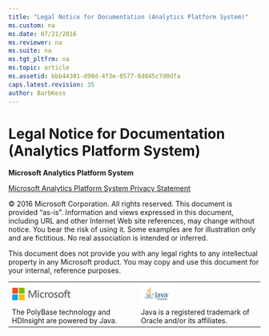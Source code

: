 ```yaml
---
title: "Legal Notice for Documentation (Analytics Platform System)"
ms.custom: na
ms.date: 07/21/2016
ms.reviewer: na
ms.suite: na
ms.tgt_pltfrm: na
ms.topic: article
ms.assetid: bbb44301-d90d-4f3e-8577-8dd45c7d0dfa
caps.latest.revision: 35
author: BarbKess
---
```

# Legal Notice for Documentation (Analytics Platform System)
**Microsoft Analytics Platform System**  
  
[Microsoft Analytics Platform System Privacy Statement](http://go.microsoft.com/fwlink/?LinkId=400902)  
  
© 2016 Microsoft Corporation. All rights reserved. This document is provided “as-is”. Information and views expressed in this document, including URL and other Internet Web site references, may change without notice. You bear the risk of using it. Some examples are for illustration only and are fictitious. No real association is intended or inferred.  
  
This document does not provide you with any legal rights to any intellectual property in any Microsoft product. You may copy and use this document for your internal, reference purposes.  
  
|||  
|-|-|  
|![Microsoft Logo](../about/media/APS_MS_Logo_for_legal.png "APS_MS_Logo_for_legal")|![Java Logo](../about/media/APS_Java_Logo_for_legal.png "APS_Java_Logo_for_legal")|  
|The PolyBase technology and HDInsight are powered by Java.|Java is a registered trademark of Oracle and/or its affiliates.|  
  
